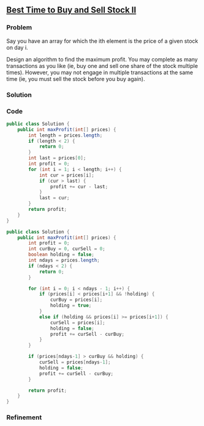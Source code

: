 ## [Best Time to Buy and Sell Stock II](http://oj.leetcode.com/problems/best-time-to-buy-and-sell-stock-ii/)

### Problem

Say you have an array for which the ith element is the price of a given stock on day i.

Design an algorithm to find the maximum profit. You may complete as many transactions as you like (ie, buy one and sell one share of the stock multiple times). However, you may not engage in multiple transactions at the same time (ie, you must sell the stock before you buy again).

### Solution


### Code

``` Java
public class Solution {
    public int maxProfit(int[] prices) {
        int length = prices.length;
        if (length < 2) {
            return 0;
        }
        int last = prices[0];
        int profit = 0;
        for (int i = 1; i < length; i++) {
            int cur = prices[i];
            if (cur > last) {
                profit += cur - last;
            }
            last = cur;
        }
        return profit;
    }
}
```

``` java
public class Solution {
    public int maxProfit(int[] prices) {
        int profit = 0;
        int curBuy = 0, curSell = 0;
        boolean holding = false;
        int ndays = prices.length;
        if (ndays < 2) {
            return 0;
        }

        for (int i = 0; i < ndays - 1; i++) {
            if (prices[i] < prices[i+1] && !holding) {
                curBuy = prices[i];
                holding = true;
            }
            else if (holding && prices[i] >= prices[i+1]) {
                curSell = prices[i];
                holding = false;
                profit += curSell - curBuy;
            }
        }

        if (prices[ndays-1] > curBuy && holding) {
            curSell = prices[ndays-1];
            holding = false;
            profit += curSell - curBuy;
        }

        return profit;
    }
}
```

### Refinement
